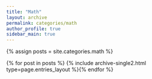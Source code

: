 ```yaml
---
title: "Math"
layout: archive
permalink: categories/math
author_profile: true
sidebar_main: true
---
```


{% assign posts = site.categories.math %}

{% for post in posts %} {% include archive-single2.html type=page.entries_layout %}{% endfor %}
